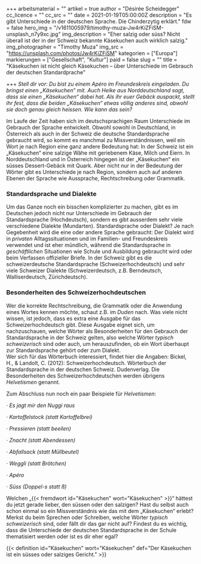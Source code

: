 +++
arbeitsmaterial = ""
artikel = true
author = "Désirée Scheidegger"
cc_licence = ""
cc_src = ""
date = 2021-01-19T05:00:00Z
description = "Es gibt Unterschiede in der deutschen Sprache. Die Chinderzytig erklärt."
fdw = false
hero_img = "/v1611005979/timothy-muza-Jw4rKiZFiSM-unsplash_n7y9xc.jpg"
img_description = "Eher salzig oder süss? Nicht überall ist der in der Schweiz bekannte Käsekuchen auch wirklich salzig."
img_photographer = "Timothy Muza"
img_src = "https://unsplash.com/photos/Jw4rKiZFiSM"
kategorien = ["Europa"]
markierungen = ["Gesellschaft", "Kultur"]
paid = false
slug = ""
title = "Käsekuchen ist nicht gleich Käsekuchen – über Unterschiede im Gebrauch der deutschen Standardprache"

+++
_Stell dir vor: Du bist zu einem Apéro im Freundeskreis eingeladen. Du bringst einen „Käsekuchen“ mit. Auch Heike aus Norddeutschland sagt, dass sie einen „Käsekuchen“ dabei hat. Als ihr euer Gebäck auspackt, stellt ihr fest, dass die beiden „Käsekuchen“ etwas völlig anderes sind, obwohl sie doch genau gleich heissen. Wie kann das sein?_

Im Laufe der Zeit haben sich im deutschsprachigen Raum Unterschiede im Gebrauch der Sprache entwickelt. Obwohl sowohl in Deutschland, in Österreich als auch in der Schweiz die deutsche Standardsprache gebraucht wird, so kommt es manchmal zu Missverständnissen, weil ein Wort je nach Region eine ganz andere Bedeutung hat: In der Schweiz ist ein „Käsekuchen“ eine salzige Wähe mit geriebenem Käse, Milch und Eiern. In Norddeutschland und in Österreich hingegen ist der „Käsekuchen“ ein süsses Dessert-Gebäck mit Quark. Aber nicht nur in der Bedeutung der Wörter gibt es Unterschiede je nach Region, sondern auch auf anderen Ebenen der Sprache wie Aussprache, Rechtschreibung oder Grammatik.

### Standardsprache und Dialekte

Um das Ganze noch ein bisschen komplizierter zu machen, gibt es im Deutschen jedoch nicht nur Unterschiede im Gebrauch der Standardsprache (Hochdeutsch), sondern es gibt ausserdem sehr viele verschiedene Dialekte (Mundarten). Standardsprache oder Dialekt? Je nach Gegebenheit wird die eine oder andere Sprache gebraucht: Der Dialekt wird in _privaten_ Alltagssituationen und im Familien- und Freundeskreis verwendet und ist eher mündlich, während die Standardsprache in _geschäftlichen_ Situationen wie Schule und Ausbildung gebraucht wird oder beim Verfassen offizieller Briefe. In der Schweiz gibt es die schweizerdeutsche Standardsprache (Schweizerhochdeutsch) und sehr viele Schweizer Dialekte (Schweizerdeutsch, z.B. Berndeutsch, Walliserdeutsch, Zürichdeutsch).

### Besonderheiten des Schweizerhochdeutschen

Wer die korrekte Rechtschreibung, die Grammatik oder die Anwendung eines Wortes kennen möchte, schaut z.B. im _Duden_ nach. Was viele nicht wissen, ist jedoch, dass es extra eine Ausgabe für das Schweizerhochdeutsch gibt. Diese Ausgabe eignet sich, um nachzuschauen, welche Wörter als Besonderheiten für den Gebrauch der Standardsprache in der Schweiz gelten, also welche Wörter _typisch schweizerisch_ sind oder auch, um herauszufinden, ob ein Wort überhaupt zur Standardsprache gehört oder zum Dialekt.  
Wer sich für das Wörterbuch interessiert, findet hier die Angaben: Bickel, H., & Landolt, C. (2012): Schweizerhochdeutsch. Wörterbuch der Standardsprache in der deutschen Schweiz. Dudenverlag. Die Besonderheiten des Schweizerhochdeutschen werden übrigens _Helvetismen_ genannt.

Zum Abschluss nun noch ein paar Beispiele für _Helvetismen_:

· _Es jagt mir den Nuggi raus_

· _Kartoffelstock (statt Kartoffelbrei)_

· _Pressieren (statt beeilen)_

· _Znacht (statt Abendessen)_

· _Abfallsack (statt Müllbeutel)_

· _Weggli (statt Brötchen)_

· _Apéro_

· _Süss (Doppel-s statt ß)_

Welchen „{{< fremdwort id="Käsekuchen" wort="Käsekuchen" >}}“ hättest du jetzt gerade lieber, den süssen oder den salzigen? Hast du selbst auch schon einmal so ein Missverständnis wie das mit dem „Käsekuchen“ erlebt? Merkst du beim Sprechen oder Schreiben, welche Wörter _typisch schweizerisch_ sind, oder fällt dir das gar nicht auf? Findest du es wichtig, dass die Unterschiede der deutschen Standardsprache in der Schule thematisiert werden oder ist es dir eher egal?

{{< definition id="Käsekuchen" wort="Käsekuchen" def="Der Käsekuchen ist ein süsses oder salziges Gericht." >}}